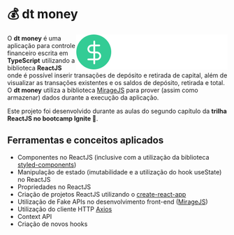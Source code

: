 # 💰 dt money

<img height="80" src="./src/assets/logo.svg" align="right">

O <strong>dt money</strong> é uma aplicação para controle financeiro escrita em <strong>TypeScript</strong> utilizando a biblioteca <strong>ReactJS</strong> onde é possível inserir transações de depósito e retirada de capital, além de visualizar as transações existentes e os saldos de depósito, retirada e total. O <strong>dt money</strong> utiliza a biblioteca [MirageJS](https://miragejs.com/) para prover (assim como armazenar) dados durante a execução da aplicação.

Este projeto foi desenvolvido durante as aulas do segundo capítulo da <strong>trilha ReactJS no bootcamp Ignite 🚀</strong>.

## Ferramentas e conceitos aplicados

- Componentes no ReactJS (inclusive com a utilização da biblioteca [styled-components](https://styled-components.com/))
- Manipulação de estado (imutabilidade e a utilização do hook useState) no ReactJS
- Propriedades no ReactJS
- Criação de projetos ReactJS utilizando o [create-react-app](https://create-react-app.dev/)
- Utilização de Fake APIs no desenvolvimento front-end ([MirageJS](https://miragejs.com/))
- Utilização do cliente HTTP [Axios](https://axios-http.com/)
- Context API
- Criação de novos hooks
